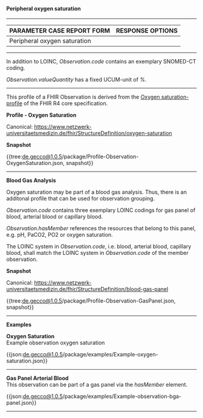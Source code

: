 #### Peripheral oxygen saturation

---

| PARAMETER CASE REPORT FORM | RESPONSE OPTIONS |
|--------------|-----------|
| Peripheral oxygen saturation |  | 

---

In addition to LOINC, *Observation.code* contains an exemplary SNOMED-CT coding.

*Observation.valueQuantity* has a fixed UCUM-unit of *%*.

---

This profile of a FHIR Observation is derived from the [Oxygen saturation-profile](http://hl7.org/fhir/R4/observation-oxygensat.html) of the FHIR R4 core specification.

**Profile - Oxygen Saturation**

Canonical: https://www.netzwerk-universitaetsmedizin.de/fhir/StructureDefinition/oxygen-saturation

**Snapshot**

{{tree:de.gecco@1.0.5/package/Profile-Observation-OxygenSaturation.json, snapshot}}

---

**Blood Gas Analysis**

Oxygen saturation may be part of a blood gas analysis. Thus, there is an additonal profile that can be used for observation grouping. 

*Observation.code* contains three exemplary LOINC codings for gas panel of blood, arterial blood or capillary blood.

*Observation.hasMember* references the resources that belong to this panel, e.g. pH, PaCO2, PO2 or oxygen saturation.

The LOINC system in *Observation.code*, i.e. blood, arterial blood, capillary blood, shall match the LOINC system in *Observation.code* of the member observation.

**Snapshot**

Canonical: https://www.netzwerk-universitaetsmedizin.de/fhir/StructureDefinition/blood-gas-panel

{{tree:de.gecco@1.0.5/package/Profile-Observation-GasPanel.json, snapshot}}

---

**Examples**

**Oxygen Saturation**
<br>
Example observation oxygen saturation

{{json:de.gecco@1.0.5/package/examples/Example-oxygen-saturation.json}}

---

**Gas Panel Arterial Blood**
<br>
This observation can be part of a gas panel via the *hasMember* element.

{{json:de.gecco@1.0.5/package/examples/Example-observation-bga-panel.json}}

---
